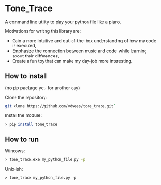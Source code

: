Tone_Trace
==========

A command line utility to play your python file like a piano.

Motivations for writing this library are:

- Gain a more intuitive and out-of-the-box understanding of how my code is
  executed,
- Emphasize the connection between music and code, while learning about their
  differences,
- Create a fun toy that can make my day-job more interesting.


How to install
--------------

(no pip package yet- for another day)

Clone the repository:

```bash
git clone https://github.com/vdwees/tone_trace.git`
```

Install the module:

```bash
> pip install tone_trace

```

How to run
---------

Windows:

```bash
> tone_trace.exe my_python_file.py -p
```

Unix-ish:
```
> tone_trace my_python_file.py -p
```
